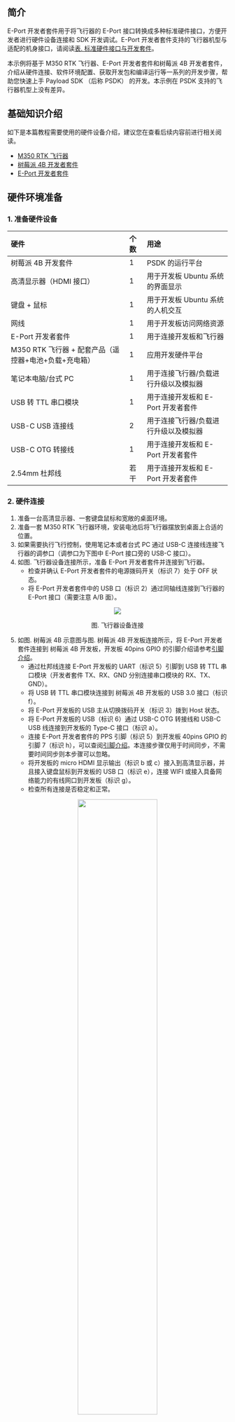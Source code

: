 ## 简介

E-Port 开发者套件用于将飞行器的 E-Port 接口转换成多种标准硬件接口，方便开发者进行硬件设备连接和 SDK 开发调试。E-Port 开发者套件支持的飞行器机型与适配的机身接口，请阅读[表. 标准硬件接口与开发套件](https://developer.dji.com/doc/payload-sdk-tutorial/cn/quick-start/drone-port.html)。

本示例将基于 M350 RTK 飞行器、E-Port 开发者套件和树莓派 4B 开发者套件，介绍从硬件连接、软件环境配置、获取开发包和编译运行等一系列的开发步骤，帮助您快速上手 Payload SDK （后称 PSDK） 的开发。本示例在 PSDK 支持的飞行器机型上没有差异。

## 基础知识介绍

如下是本篇教程需要使用的硬件设备介绍，建议您在查看后续内容前进行相关阅读。

* [M350 RTK 飞行器](https://enterprise.dji.com/cn/matrice-350-rtk)
* [树莓派 4B 开发者套件](https://www.raspberrypi.com/products/raspberry-pi-4-model-b/)
* [ E-Port 开发者套件](https://dl.djicdn.com/downloads/matrice_350_rtk/Matrice_350_RTK_E_Port_Development_Kit_Product_Information.pdf)

## 硬件环境准备

### 1. 准备硬件设备

| 硬件                                  |个数| 用途           |
| :----------------------------------------------------- |:---| :-------------------------------- |
| 树莓派 4B 开发套件                       |1| PSDK 的运行平台   |
| 高清显示器（HDMI 接口）      | 1|用于开发板 Ubuntu 系统的界面显示    |
| 键盘 + 鼠标                                            | 1|用于开发板 Ubuntu 系统的人机交互    |
| 网线                              |1| 用于开发板访问网络资源     |
| E-Port 开发者套件                                 |1| 用于连接开发板和飞行器    |
| M350 RTK 飞行器 + 配套产品（遥控器+电池+负载+充电箱）|1| 应用开发硬件平台         |
| 笔记本电脑/台式 PC                                 |1| 用于连接飞行器/负载进行升级以及模拟器 |
| USB 转 TTL 串口模块                                |1| 用于连接开发板和  E-Port 开发者套件 |
| USB-C USB 连接线                                |2| 用于连接飞行器/负载进行升级以及模拟器 |
| USB-C OTG 转接线                                |1| 用于连接开发板和 E-Port 开发者套件 |
| 2.54mm 杜邦线                                |若干| 用于连接开发板和 E-Port 开发者套件 |

### <a id="hardware-connect">2. 硬件连接</a>

1. 准备一台高清显示器、一套键盘鼠标和宽敞的桌面环境。
2. 准备一套 M350 RTK 飞行器环境，安装电池后将飞行器摆放到桌面上合适的位置。
3. 如果需要执行飞行控制，使用笔记本或者台式 PC 通过 USB-C 连接线连接飞行器的调参口（调参口为下图中 E-Port 接口旁的 USB-C 接口）。
4. 如图. 飞行器设备连接所示，准备 E-Port 开发者套件并连接到飞行器。
   - 检查并确认 E-Port 开发者套件的电源拨码开关（标识 7）处于 OFF 状态。
   - 将 E-Port 开发者套件中的 USB 口（标识 2）通过同轴线连接到飞行器的 E-Port 接口（需要注意 A/B 面）。

<div>
<div align=center>
<img src="https://terra-1-g.djicdn.com/71a7d383e71a4fb8887a310eb746b47f/psdk/v3.5/connect/m350-eport-connect%20(1).png" style="width:auto"/>
</div>
<div style="text-align: center"><p>图. 飞行器设备连接</p></div></div>

5. 如图. 树莓派 4B 示意图与图. 树莓派 4B 开发板连接所示，将 E-Port 开发者套件连接到 树莓派 4B 开发板，开发板 40pins GPIO 的引脚介绍请参考[引脚介绍](https://blog.csdn.net/Dumbking/article/details/112167237)。
   - 通过杜邦线连接 E-Port 开发板的 UART（标识 5）引脚到 USB 转 TTL 串口模块（开发者套件 TX、RX、GND 分别连接串口模块的 RX、TX、GND）。
   - 将 USB 转 TTL 串口模块连接到 树莓派 4B 开发板的 USB 3.0 接口（标识 f）。
   - 将 E-Port 开发板的 USB 主从切换拨码开关（标识 3）拨到 Host 状态。
   - 将 E-Port 开发板的 USB（标识 6）通过 USB-C OTG 转接线和 USB-C USB 线连接到开发板的 Type-C 接口（标识 a）。
   - 连接 E-Port 开发者套件的 PPS 引脚（标识 5）到开发板 40pins GPIO 的引脚 7（标识 h），可以查阅[引脚介绍](https://blog.csdn.net/Dumbking/article/details/112167237)。本连接步骤仅用于时间同步，不需要时间同步则本步骤可以忽略。
   - 将开发板的 micro HDMI 显示输出（标识 b 或 c）接入到高清显示器，并且接入键盘鼠标到开发板的 USB 口（标识 e），连接 WIFI 或接入具备网络能力的有线网口到开发板（标识 g）。
   - 检查所有连接是否稳定和正常。


<div align=center>
<img src="https://terra-1-g.djicdn.com/71a7d383e71a4fb8887a310eb746b47f/psdk/v3.6/raspi-4b.jpeg" style="width: 60%"/>
</div>
<div>
<div style="text-align: center"><p>图. 树莓派 4B 示意图</p></div>
</div><br><br>

<div align=center>
<img src="https://terra-1-g.djicdn.com/fee90c2e03e04e8da67ea6f56365fc76/SDK%20%E6%96%87%E6%A1%A3/PSDK/PSDK%203.9.1/raspi-4b-connect.jpg" style="width:auto"/>
</div>
<div>
<div style="text-align: center">图. 树莓派 4B 开发板连接</div>
</div><br>

6. 进行飞行器整机启动，将 E-Port 开发板的电源拨码开关打开，检查绿色指示灯是否亮起，并且检查开发板是否正常供电并启动。
7. 观察显示器，确认开发板是否进入启动页面。

## 软件环境准备

### 1. 安装软件环境

1. 树莓派 4B 开发套件默认不包含 SD 卡和 Raspberry Pi OS 64 位系统镜像，请参考[树莓派烧录指导](https://shumeipai.nxez.com/2013/09/07/how-to-install-and-activate-raspberry-pi.html) 进行镜像烧录和账户配置。
2. 完成<a href="hardware-connect">硬件环境准备</a>并启动完成后，我们首先输入您配置的账号密码，检查是否可以登录进入 Raspberry Pi 桌面系统。
3. 进入桌面后，您可以通过浏览器访问网页检查 树莓派 4B 开发网络环境是否正常。
4. 在运行 PSDK 之前，需要您参考如下 shell 命令，安装以下的依赖库，并检查是否安装成功。
   - FFmpeg
   - FFplay
   - OpenCV
   - libaio
   - CMake
   - libusb
   ```c
   /* Update software repository */
   sudo apt-get update
   sudo apt-get upgrade

	/* Install libaio */
   sudo apt-get install automake
   sudo apt-get install libaio-dev
   
   /* Download opus-1.3.1 source code from https://opus-codec.org/ and install it */
   tar -xzvf opus-1.3.1.tar.gz
   cd opus-1.3.1/
   autoreconf -f -i
   ./configure
    make -j4 && sudo make install
   
   /* Download ffmpeg 4.3 source code from github and install it */
   tar -zxvf ffmpeg-4.3.2.tar.gz
   ./configure --enable-shared
   make -j4
   sudo make install
   
   /* Download opecv 3.4.15 source code from https://opencv.org/releases/ and install it */
   unzip opencv-3.4.15.zip
   cd opencv-3.4.15/
   mkdir build && cd build/
   cmake ../
   make -j4 && sudo make install
   /* Check opencv version*/
   opencv_version
   
   /* Install libusb */
   sudo apt-get install libusb-1.0-0-dev
   ```

### 2. 开启树莓派 4B 的 USB bulk 功能
您可以参考[树莓派 bulk 端点配置指导](https://sdk-forum.dji.net/hc/zh-cn/articles/10232604141465-M30%E5%BC%80%E5%8F%91-%E6%A0%91%E8%8E%93%E6%B4%BE4B%E9%85%8D%E7%BD%AEUSB-device-RNDIS-%E5%92%8C-BULK)开启树莓派 4B 的 USB bulk 功能。

### 3. 注册 PSDK 开发者账号

您可以在[大疆开发者网站](https://account.dji.com/register?appId=dji_sdk&backUrl=https%3A%2F%2Fdeveloper.dji.com%2Fuser&locale=zh_CN)上进行注册，申请成为 PSDK 开发者。

### 4. 下载 PSDK 软件包

在 [Payload-SDK 仓库](https://github.com/dji-sdk/Payload-SDK)获取 PSDK 最新的软件开发包，最新代码在 master 分支上。

### 5. 修改必要的配置代码

> **注意**：此代码示例与 Nvidia Jetson Nano 相同，请直接参考 PSDK GitHub 仓库中 `nvidia_jetson` 路径下的代码

您需要通过开发者用户中心，创建应用后将生成的 PSDK 应用信息，填入前一步获取的 PSDK 软件开发包的指定文件中，否则 PSDK 将无法正常运行。
* samples/sample_c/platform/linux/manifold2/application/dji_sdk_app_info.h
* samples/sample_c++/platform/linux/manifold2/application/dji_sdk_app_info.h

```c
/* Exported constants --------------------------------------------------------*/
// ATTENTION: User must goto https://developer.dji.com/user/apps/#all to create your own dji sdk application, get dji sdk application
// information then fill in the application information here.
#define USER_APP_NAME               "your_app_name"
#define USER_APP_ID                 "your_app_id"
#define USER_APP_KEY                "your_app_key"
#define USER_APP_LICENSE            "your_app_license"
#define USER_DEVELOPER_ACCOUNT      "your_developer_account"
#define USER_BAUD_RATE              "460800"
```

根据当前飞行器与树莓派 4B 开发板的硬件连接方式，你需要对 PSDK 的硬件连接配置文件进行对应的修改，下为 PSDK 软件开发包的指定文件。
* samples/sample_c/platform/linux/manifold2/application/dji_sdk_config.h
* samples/sample_c++/platform/linux/manifold2/application/dji_sdk_config.h

```c
#define DJI_USE_ONLY_UART                  (0)
#define DJI_USE_UART_AND_USB_BULK_DEVICE   (1)
#define DJI_USE_UART_AND_NETWORK_DEVICE    (2)

/*!< Attention: Select your hardware connection mode here.
* */
#define CONFIG_HARDWARE_CONNECTION         DJI_USE_UART_AND_NETWORK_DEVICE
```

如果您使用的连接方式是DJI_USE_UART_AND_NETWORK_DEVICE，您需要在以下配置文件中对当前使用的网卡设备名称和VID、PID进行配置。
* samples/sample_c/platform/linux/manifold2/application/dji_sdk_config.h
* samples/sample_c++/platform/linux/manifold2/application/dji_sdk_config.h

```c
/** @attention  User can config network card name here, if your device is not MF2C/G, please comment below and add your
 * NIC name micro define as #define 'LINUX_NETWORK_DEV   "your NIC name"'.
 */
#ifdef PLATFORM_ARCH_x86_64
#define LINUX_NETWORK_DEV           "enxf8e43b7bbc2c"
#else
#define LINUX_NETWORK_DEV           "l4tbr0"
#endif
/**
 * @attention
 */

#ifdef PLATFORM_ARCH_x86_64
#define USB_NET_ADAPTER_VID                   (0x0B95)
#define USB_NET_ADAPTER_PID                   (0x1790)
#else
#define USB_NET_ADAPTER_VID                   (0x0955)
#define USB_NET_ADAPTER_PID                   (0x7020)
#endif
```

如果您使用的连接方式是DJI_USE_UART_AND_USB_BULK_DEVICE，您需要在以下配置文件中对当前使用的USB bulk端点进行配置。
* samples/sample_c/platform/linux/manifold2/application/dji_sdk_config.h
* samples/sample_c++/platform/linux/manifold2/application/dji_sdk_config.h

```c
#define LINUX_USB_BULK1_EP_OUT_FD               "/dev/usb-ffs/bulk1/ep1"
#define LINUX_USB_BULK1_EP_IN_FD                "/dev/usb-ffs/bulk1/ep2"

#define LINUX_USB_BULK1_INTERFACE_NUM           (2)
#define LINUX_USB_BULK1_END_POINT_IN            (0x83)
#define LINUX_USB_BULK1_END_POINT_OUT           (2)

#define LINUX_USB_BULK2_EP_OUT_FD               "/dev/usb-ffs/bulk2/ep1"
#define LINUX_USB_BULK2_EP_IN_FD                "/dev/usb-ffs/bulk2/ep2"

#define LINUX_USB_BULK2_INTERFACE_NUM           (3)
#define LINUX_USB_BULK2_END_POINT_IN            (0x84)
#define LINUX_USB_BULK2_END_POINT_OUT           (3)

#ifdef PLATFORM_ARCH_x86_64
#define LINUX_USB_VID                         (0x0B95)
#define LINUX_USB_PID                         (0x1790)
#else
#define LINUX_USB_VID                         (0x0955)
#define LINUX_USB_PID                         (0x7020)
#endif
```

### 6. 编译与运行

PSDK 软件包支持 CMake 编译，您可以通过 **cmake** 命令进行编译，生成可执行文件，运行如下示例代码后，build/ 目录下将会生成可执行文件`dji_sdk_demo_on_jetson` 和 `dji_sdk_demo_on_jetson_cxx`。树莓派开发套件可以使用用于 Jetson Nano 开发套件的可执行文件。

```c
cd Payload-SDK/
mkdir build && cd build
cmake ../  && make -j4
```

##  Sample 介绍与体验

PSDK 提供了丰富的功能 Sample 和接口支持，可以满足行业各种场景下的二次开发需求。下面将带您体验 PSDK 的几个典型功能，帮助您快速上手 PSDK 开发。

### 1. Sample：自定义控件功能体验

PSDK 支持[自定义控件功能](https://developer.dji.com/doc/payload-sdk-tutorial/cn/function-set/basic-function/custom-widget.html)，如下 Sample 将演示如何使用 API 接口，Pilot 上会显示预设的自定义控件 UI。


运行可执行文件 `dji_sdk_demo_on_jetson_cxx`。
* 输入 **g** 来选择 `Sample - Start widget all features sample`，即可开启自定义控件功能。
* 输入 **h** 来选择 `Sample - Start widget speaker sample`，即可开启喊话器功能。

自定义控件和喊话器控件，将会在遥控器上安装的 Pilot 上显示，你可以在 Pilot 上对这些控件进行操作。

<div>
<div align=center>
<img src="https://terra-1-g.djicdn.com/71a7d383e71a4fb8887a310eb746b47f/psdk/e-port/custom-widget.png" style="width:auto"/>
</div><div style="text-align: center"><p>图. 自定义控件功能 Sample 结果</p></div></div>

<div>
<div align=center>
<img src="https://terra-1-g.djicdn.com/71a7d383e71a4fb8887a310eb746b47f/psdk/e-port/speaker-widget.png" style="width:auto"/>
</div><div style="text-align: center"><p>图. 喊话器控件</p></div></div>


### 2. Sample：信息管理、飞行控制功能体验

PSDK 支持 [信息管理功能](https://developer.dji.com/doc/payload-sdk-tutorial/cn/function-set/basic-function/info-management.html)和[飞行控制功能](https://developer.dji.com/doc/payload-sdk-tutorial/cn/function-set/basic-function/flight-control.html)，如下 Sample 将演示如何使用 API 接口，订阅到 M350 RTK 飞行器遥感数据和控制飞行器运动。

* 输入 **0** 来选择 `Sample - Fc subscribe sample`，即可开启数据订阅功能。
* 在体验飞行控制功能之前，你需要将飞行器连接到 PC 端的 DJI Assistant 2 ，然后在 DJI Assistant 2 中打开模拟器，准备完成后，你可以顺序输入 **1** - **6** 来体验飞行控制功能。

<div>
<div align=center>
<img src="https://terra-1-g.djicdn.com/71a7d383e71a4fb8887a310eb746b47f/psdk/e-port/info-management-sample.png" style="width:auto"/>
</div><div style="text-align: center"><p>图. 信息管理 Sample 结果</p></div></div>

### 3. Sample：相机管理、云台管理功能体验

PSDK 支持[相机管理功能](https://developer.dji.com/doc/payload-sdk-tutorial/cn/function-set/basic-function/basic-camera-management.html)和[云台管理功能](https://developer.dji.com/doc/payload-sdk-tutorial/cn/function-set/basic-function/gimbal-management.html)，如下 Sample 将演示如何使用 API 接口，控制相机拍照和云台旋转。不同的相机机型对相机管理功能的支持情况请查阅[基础相机管理](https://developer.dji.com/doc/payload-sdk-tutorial/cn/function-set/basic-function/basic-camera-management.html)中的**相机支持功能差异概览表格**。

* 输入 **k** 来选择 `Sample - Run camera manager sample`，即可体验相机管理功能。
* 输入 **a** 来选择 `Sample - Gimbal manager sample`，即可体验云台管理功能。

<div>
<div align=center>
<img src="https://terra-1-g.djicdn.com/71a7d383e71a4fb8887a310eb746b47f/psdk/e-port/%E7%9B%B8%E6%9C%BA%E5%8A%9F%E8%83%BD%E5%88%97%E8%A1%A8.png" style="width:auto"/>
</div><div style="text-align: center"><p>图. 相机功能列表</p></div></div>

<div>
<div align=center>
<img src="https://terra-1-g.djicdn.com/71a7d383e71a4fb8887a310eb746b47f/psdk/e-port/e-port-camera-manager-video-record-1.png" style="width:auto"/>
</div><div style="text-align: center"><p>图. 相机管理 Sample - [11] Record video</p></div></div>

<div>
<div align=center>
<img src="https://terra-1-g.djicdn.com/71a7d383e71a4fb8887a310eb746b47f/psdk/e-port/%E4%BA%91%E5%8F%B0%E5%8A%9F%E8%83%BD%E5%88%97%E8%A1%A8.png" style="width:auto"/>
</div><div style="text-align: center"><p>图. 云台功能列表</p></div></div>

### 4. Sample：订阅相机码流功能体验

PSDK 支持[获取相机码流功能](https://developer.dji.com/doc/payload-sdk-tutorial/cn/function-set/advanced-function/liveview.html)，如下 Sample 将演示如何使用 API 接口，订阅到 M350 RTK FPV 和主相机的码流。

* 输入 **c** 来选择 `Sample - Camera stream view sample`，即可体验订阅相机码流和FPV码流的功能。

<div>
<div align=center>
<img src="https://terra-1-g.djicdn.com/71a7d383e71a4fb8887a310eb746b47f/psdk/e-port/video-stream-sample.jpg" style="width:auto"/>
</div><div style="text-align: center"><p>图. 获取相机码流</p></div></div>

<div>
<div align=center>
<img src="https://terra-1-g.djicdn.com/71a7d383e71a4fb8887a310eb746b47f/psdk/v3.6/eport-sample-main-camera.jpg" style="width:auto"/>
</div><div style="text-align: center"><p>图. 主相机视角</p></div></div>

<div>
<div align=center>
<img src="https://terra-1-g.djicdn.com/71a7d383e71a4fb8887a310eb746b47f/psdk/v3.6/eport-sample-fpv-camera.jpg" style="width:auto"/>
</div><div style="text-align: center"><p>图. FPV 视角</p></div></div>

## FAQ

### 常见问题汇总？

1. 运行PSDK报如下错误：
```c
Can't operation the device. Probably the device has not operation permission. Please execute command 'sudo chmod 777 /dev/ttyUSB0' to add permission.
```
解决方法：
执行 **sudo chmod 777 /dev/ttyUSB0**

2. 运行PSDK报如下错误：
```c
Please fill in correct user information to 'samples/sample_c/platform/linux/nvidia_jetson/application/dji_sdk_app_info.h' file. 
```
解决方法：请在开发者网站上注册帐号，并将帐号信息填入文件 `dji_sdk_app_info.h`

3. 运行PSDK报如下错误：
```c
ls: cannot access '/dev/ttyUSB0': No such file or directory
```
解决办法：检查串口是否正确连接

### 其他问题

请通过阅读[技术文档](https://developer.dji.com/doc/payload-sdk-tutorial/cn/tutorial-map.html)、阅读 [PSDK 知识库](https://sdk-forum.dji.net/hc/zh-cn/categories/360001790873-Payload-SDK)、浏览[论坛](https://sdk-forum.dji.net/hc/zh-cn)、[提交工单](https://sdk-forum.dji.net/hc/zh-cn/requests/new)寻求技术支持等方式解决。